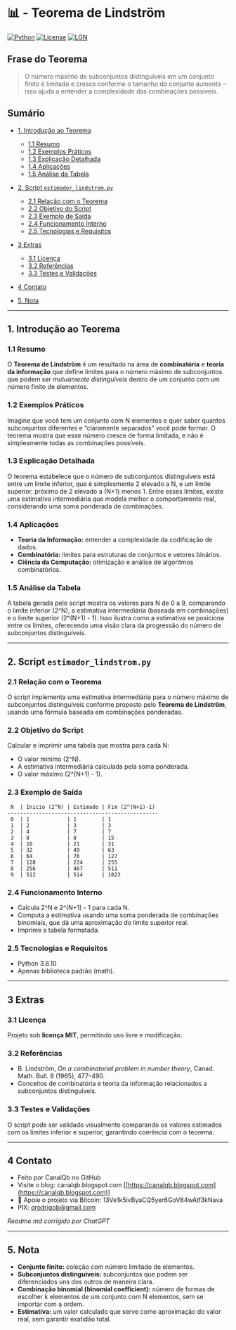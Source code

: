 # 📊 - Teorema de Lindström

[![Python](https://img.shields.io/badge/Python-3.7%2B-blue.svg)](https://www.python.org/)
[![License](https://img.shields.io/badge/license-MIT-green)](LICENSE)
[![LGN](https://img.shields.io/badge/Teorema-Lindström-ff69b4.svg)](https://en.wikipedia.org/wiki/Combinatorics)

## Frase do Teorema

> O número máximo de subconjuntos distinguíveis em um conjunto finito é limitado e cresce conforme o tamanho do conjunto aumenta – isso ajuda a entender a complexidade das combinações possíveis.

## Sumário

* [1. Introdução ao Teorema](#1-introdução-ao-teorema)

  * [1.1 Resumo](#11-resumo)
  * [1.2 Exemplos Práticos](#12-exemplos-práticos)
  * [1.3 Explicação Detalhada](#13-explicação-detalhada)
  * [1.4 Aplicações](#14-aplicações)
  * [1.5 Análise da Tabela](#15-análise-da-tabela)
* [2. Script `estimador_lindstrom.py`](#2-script-estimador_lindstrompy)

  * [2.1 Relação com o Teorema](#21-relação-com-o-teorema)
  * [2.2 Objetivo do Script](#22-objetivo-do-script)
  * [2.3 Exemplo de Saída](#23-exemplo-de-saída)
  * [2.4 Funcionamento Interno](#24-funcionamento-interno)
  * [2.5 Tecnologias e Requisitos](#25-tecnologias-e-requisitos)
* [3 Extras](#3-extras)

  * [3.1 Licença](#31-licença)
  * [3.2 Referências](#32-referencias)
  * [3.3 Testes e Validações](#33-testes-e-validações)
* [4 Contato](#4-contato)
* [5. Nota](#5-nota)

---

## 1. Introdução ao Teorema

### 1.1 Resumo

O **Teorema de Lindström** é um resultado na área de **combinatória** e **teoria da informação** que define limites para o número máximo de subconjuntos que podem ser *mutuamente distinguíveis* dentro de um conjunto com um número finito de elementos.

### 1.2 Exemplos Práticos

Imagine que você tem um conjunto com N elementos e quer saber quantos subconjuntos diferentes e “claramente separados” você pode formar. O teorema mostra que esse número cresce de forma limitada, e não é simplesmente todas as combinações possíveis.

### 1.3 Explicação Detalhada

O teorema estabelece que o número de subconjuntos distinguíveis está entre um limite inferior, que é simplesmente 2 elevado a N, e um limite superior, próximo de 2 elevado a (N+1) menos 1. Entre esses limites, existe uma estimativa intermediária que modela melhor o comportamento real, considerando uma soma ponderada de combinações.

### 1.4 Aplicações

* **Teoria da Informação:** entender a complexidade da codificação de dados.
* **Combinatória:** limites para estruturas de conjuntos e vetores binários.
* **Ciência da Computação:** otimização e análise de algoritmos combinatórios.

### 1.5 Análise da Tabela

A tabela gerada pelo script mostra os valores para N de 0 a 9, comparando o limite inferior (2^N), a estimativa intermediária (baseada em combinações) e o limite superior (2^(N+1) - 1). Isso ilustra como a estimativa se posiciona entre os limites, oferecendo uma visão clara da progressão do número de subconjuntos distinguíveis.

---

## 2. Script `estimador_lindstrom.py`

### 2.1 Relação com o Teorema

O script implementa uma estimativa intermediária para o número máximo de subconjuntos distinguíveis conforme proposto pelo **Teorema de Lindström**, usando uma fórmula baseada em combinações ponderadas.

### 2.2 Objetivo do Script

Calcular e imprimir uma tabela que mostra para cada N:

* O valor mínimo (2^N).
* A estimativa intermediária calculada pela soma ponderada.
* O valor máximo (2^(N+1) - 1).

### 2.3 Exemplo de Saída

```
 N  | Inicio (2^N) | Estimado | Fim (2^(N+1)-1)
------------------------------------------------
 0  | 1            | 1        | 1
 1  | 2            | 3        | 3
 2  | 4            | 7        | 7
 3  | 8            | 8        | 15
 4  | 16           | 21       | 31
 5  | 32           | 49       | 63
 6  | 64           | 76       | 127
 7  | 128          | 224      | 255
 8  | 256          | 467      | 511
 9  | 512          | 514      | 1023
```

### 2.4 Funcionamento Interno

* Calcula 2^N e 2^(N+1) - 1 para cada N.
* Computa a estimativa usando uma soma ponderada de combinações binomiais, que dá uma aproximação do limite superior real.
* Imprime a tabela formatada.

### 2.5 Tecnologias e Requisitos

* Python 3.8.10
* Apenas biblioteca padrão (math).

---

## 3 Extras

### 3.1 Licença

Projeto sob **licença MIT**, permitindo uso livre e modificação.

### 3.2 Referências

* B. Lindström, *On a combinatorial problem in number theory*, Canad. Math. Bull. 8 (1965), 477–490.
* Conceitos de combinatória e teoria da informação relacionados a subconjuntos distinguíveis.

### 3.3 Testes e Validações

O script pode ser validado visualmente comparando os valores estimados com os limites inferior e superior, garantindo coerência com o teorema.

---

## 4 Contato

* Feito por CanalQb no GitHub
* Visite o blog: canalqb.blogspot.com \[[https://canalqb.blogspot.com](https://canalqb.blogspot.com)]
* 💸 Apoie o projeto via Bitcoin: 13Ve1k5ivByaCQ5yer6GoV84wAtf3kNava
* PIX: [qrodrigob@gmail.com](mailto:qrodrigob@gmail.com)

*Readme.md corrigido por ChatGPT*

---

## 5. Nota

* **Conjunto finito:** coleção com número limitado de elementos.
* **Subconjuntos distinguíveis:** subconjuntos que podem ser diferenciados uns dos outros de maneira clara.
* **Combinação binomial (binomial coefficient):** número de formas de escolher k elementos de um conjunto com N elementos, sem se importar com a ordem.
* **Estimativa:** um valor calculado que serve como aproximação do valor real, sem garantir exatidão total. 
